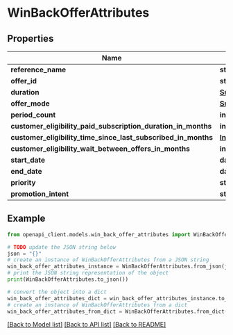 # WinBackOfferAttributes


## Properties

Name | Type | Description | Notes
------------ | ------------- | ------------- | -------------
**reference_name** | **str** |  | [optional] 
**offer_id** | **str** |  | [optional] 
**duration** | [**SubscriptionOfferDuration**](SubscriptionOfferDuration.md) |  | [optional] 
**offer_mode** | [**SubscriptionOfferMode**](SubscriptionOfferMode.md) |  | [optional] 
**period_count** | **int** |  | [optional] 
**customer_eligibility_paid_subscription_duration_in_months** | **int** |  | [optional] 
**customer_eligibility_time_since_last_subscribed_in_months** | [**IntegerRange**](IntegerRange.md) |  | [optional] 
**customer_eligibility_wait_between_offers_in_months** | **int** |  | [optional] 
**start_date** | **date** |  | [optional] 
**end_date** | **date** |  | [optional] 
**priority** | **str** |  | [optional] 
**promotion_intent** | **str** |  | [optional] 

## Example

```python
from openapi_client.models.win_back_offer_attributes import WinBackOfferAttributes

# TODO update the JSON string below
json = "{}"
# create an instance of WinBackOfferAttributes from a JSON string
win_back_offer_attributes_instance = WinBackOfferAttributes.from_json(json)
# print the JSON string representation of the object
print(WinBackOfferAttributes.to_json())

# convert the object into a dict
win_back_offer_attributes_dict = win_back_offer_attributes_instance.to_dict()
# create an instance of WinBackOfferAttributes from a dict
win_back_offer_attributes_from_dict = WinBackOfferAttributes.from_dict(win_back_offer_attributes_dict)
```
[[Back to Model list]](../README.md#documentation-for-models) [[Back to API list]](../README.md#documentation-for-api-endpoints) [[Back to README]](../README.md)


